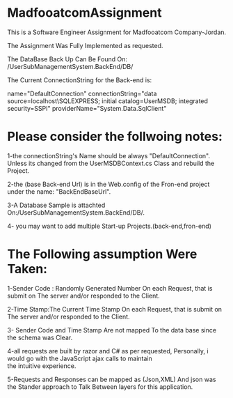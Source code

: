 # MadfooatcomAssignment
This is a Software Engineer Assignment for Madfooatcom Company-Jordan.

The Assignment Was Fully Implemented as requested.

The DataBase Back Up Can Be Found On:
/UserSubManagementSystem.BackEnd/DB/

The Current  ConnectionString for the Back-end is:

 name="DefaultConnection" connectionString="data source=localhost\SQLEXPRESS; initial catalog=UserMSDB; integrated security=SSPI" providerName="System.Data.SqlClient" 

<h1>Please consider the follwoing notes:</h1>

1-the connectionString's Name should be always "DefaultConnection". Unless its changed from the UserMSDBContext.cs Class and rebuild the Project.

2-the (base Back-end Url) is in the Web.config of the Fron-end project under the name: "BackEndBaseUrl".

3-A Database Sample is attachted On:/UserSubManagementSystem.BackEnd/DB/.


4- you may want to add multiple Start-up Projects.(back-end,fron-end) 



<h1>The Following assumption Were Taken: </h1>

1-Sender Code : Randomly Generated Number On each Request, that is submit on The server and/or responded to the Client.

2-Time Stamp:The Current Time Stamp On each Request, that is submit on The server and/or responded to the Client.

3- Sender Code and Time Stamp Are not mapped To the data base since the schema was Clear.

4-all requests are built by razor and C# as per requested, Personally, i would go with the JavaScript ajax calls to maintain  
 the intuitive experience.
 
5-Requests and Responses can be mapped as (Json,XML) And json was the Stander approach to Talk Between layers for this application.
